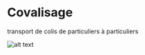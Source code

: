 # Covalisage
transport de colis de particuliers à particuliers 

![alt text](https://ibb.co/rdcxHg3)
